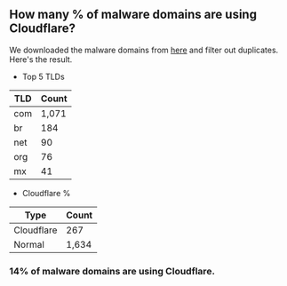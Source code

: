 ## How many % of malware domains are using Cloudflare?


We downloaded the malware domains from [here](https://urlhaus.abuse.ch) and filter out duplicates.
Here's the result.


[//]: # (start replacement)


- Top 5 TLDs

| TLD | Count |
| --- | --- |
| com | 1,071 |
| br | 184 |
| net | 90 |
| org | 76 |
| mx | 41 |


- Cloudflare %

| Type | Count |
| --- | --- |
| Cloudflare | 267 |
| Normal | 1,634 |


### 14% of malware domains are using Cloudflare.